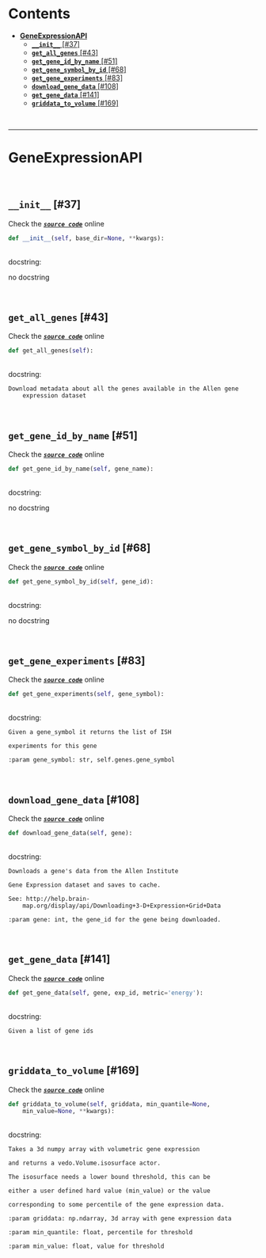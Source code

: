 



Contents
========

* [**GeneExpressionAPI**](#geneexpressionapi)
	* [**`__init__`** [#37]](#__init__-37)
	* [**`get_all_genes`** [#43]](#get_all_genes-43)
	* [**`get_gene_id_by_name`** [#51]](#get_gene_id_by_name-51)
	* [**`get_gene_symbol_by_id`** [#68]](#get_gene_symbol_by_id-68)
	* [**`get_gene_experiments`** [#83]](#get_gene_experiments-83)
	* [**`download_gene_data`** [#108]](#download_gene_data-108)
	* [**`get_gene_data`** [#141]](#get_gene_data-141)
	* [**`griddata_to_volume`** [#169]](#griddata_to_volume-169)


&nbsp;

--------
# **GeneExpressionAPI**




&nbsp;
## **`__init__`** [#37]
  
Check the [***``source code``***](https://github.com/BrancoLab/BrainRender/blob/master/brainrender/gene_expression/api.py#L37) online

```python
def __init__(self, base_dir=None, **kwargs):
```

&nbsp;  
docstring:

no docstring

&nbsp;
## **`get_all_genes`** [#43]
  
Check the [***``source code``***](https://github.com/BrancoLab/BrainRender/blob/master/brainrender/gene_expression/api.py#L43) online

```python
def get_all_genes(self):
```

&nbsp;  
docstring:

```text
Download metadata about all the genes available in the Allen gene
    expression dataset

```

&nbsp;
## **`get_gene_id_by_name`** [#51]
  
Check the [***``source code``***](https://github.com/BrancoLab/BrainRender/blob/master/brainrender/gene_expression/api.py#L51) online

```python
def get_gene_id_by_name(self, gene_name):
```

&nbsp;  
docstring:

no docstring

&nbsp;
## **`get_gene_symbol_by_id`** [#68]
  
Check the [***``source code``***](https://github.com/BrancoLab/BrainRender/blob/master/brainrender/gene_expression/api.py#L68) online

```python
def get_gene_symbol_by_id(self, gene_id):
```

&nbsp;  
docstring:

no docstring

&nbsp;
## **`get_gene_experiments`** [#83]
  
Check the [***``source code``***](https://github.com/BrancoLab/BrainRender/blob/master/brainrender/gene_expression/api.py#L83) online

```python
def get_gene_experiments(self, gene_symbol):
```

&nbsp;  
docstring:

```text
Given a gene_symbol it returns the list of ISH

experiments for this gene

:param gene_symbol: str, self.genes.gene_symbol

```

&nbsp;
## **`download_gene_data`** [#108]
  
Check the [***``source code``***](https://github.com/BrancoLab/BrainRender/blob/master/brainrender/gene_expression/api.py#L108) online

```python
def download_gene_data(self, gene):
```

&nbsp;  
docstring:

```text
Downloads a gene's data from the Allen Institute

Gene Expression dataset and saves to cache.

See: http://help.brain-
    map.org/display/api/Downloading+3-D+Expression+Grid+Data

:param gene: int, the gene_id for the gene being downloaded.

```

&nbsp;
## **`get_gene_data`** [#141]
  
Check the [***``source code``***](https://github.com/BrancoLab/BrainRender/blob/master/brainrender/gene_expression/api.py#L141) online

```python
def get_gene_data(self, gene, exp_id, metric='energy'):
```

&nbsp;  
docstring:

```text
Given a list of gene ids

```

&nbsp;
## **`griddata_to_volume`** [#169]
  
Check the [***``source code``***](https://github.com/BrancoLab/BrainRender/blob/master/brainrender/gene_expression/api.py#L169) online

```python
def griddata_to_volume(self, griddata, min_quantile=None,
    min_value=None, **kwargs):
```

&nbsp;  
docstring:

```text
Takes a 3d numpy array with volumetric gene expression

and returns a vedo.Volume.isosurface actor.

The isosurface needs a lower bound threshold, this can be

either a user defined hard value (min_value) or the value

corresponding to some percentile of the gene expression data.

:param griddata: np.ndarray, 3d array with gene expression data

:param min_quantile: float, percentile for threshold

:param min_value: float, value for threshold

```